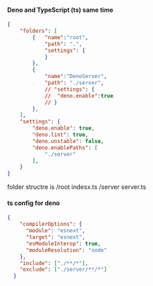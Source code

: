#### Deno and TypeScript (ts) same time
```json
{
    "folders": [
        {   "name":"root",
            "path": ".",
            "settings": {
            }
        },
        {
            "name":"DenoServer",
            "path": "./server",
            // "settings": {
            //  "deno.enable":true
            // }
        },
    ],
    "settings": {
        "deno.enable": true,
        "deno.lint": true,
        "deno.unstable": false,
        "deno.enablePaths": [
            "./server"
        ],
    }
}
```
folder structre is 
/root
indesx.ts
	/server
		server.ts

#### ts config for deno 
```json
{
    "compilerOptions": {
      "module": "esnext",
      "target": "esnext",
      "esModuleInterop": true,
      "moduleResolution": "node"
    },
    "include": ["./**/*"],
    "exclude": ["./server/**/*"]
  }
```